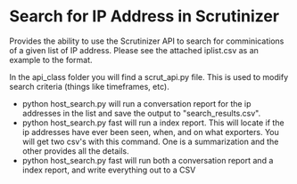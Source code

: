 Search for IP Address in Scrutinizer
=====================================

Provides the ability to use the Scrutinizer API to search for comminications of a given list of IP address. Please see the attached iplist.csv as an example to the format. 

In the api_class folder you will find a scrut_api.py file. This is used to modify search criteria (things like timeframes, etc). 



* python host_search.py will run a conversation report for the ip addresses in the list and save the output to "search_results.csv".
* python host_search.py fast will run a index report. This will locate if the ip addresses have ever been seen, when, and on what exporters. You will get two csv's with this command. One is a summarization and the other provides all the details. 
* python host_search.py fast will run both a conversation report and a index report, and write everything out to a CSV